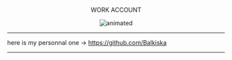 
<p align="center">
WORK ACCOUNT
</p>
<p align="center">
  <img src="https://user-images.githubusercontent.com/124777950/217512127-0f1af59b-b2e7-403a-902e-0c6324337b19.gif" alt="animated" />
</p>


---------------------------------------------------------------------  

here is my personnal one -> https://github.com/Balkiska  

---------------------------------------------------------------------
